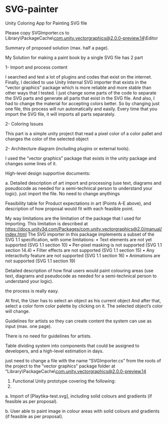 # SVG-painter
Unity Coloring App for Painting SVG file

Please copy SVGImporter.cs  to Library\PackageCache\com.unity.vectorgraphics@2.0.0-preview.14\Editor


Summary of proposed solution (max. half a page). 

My Solution for making a paint book by a single SVG file has 2 part

1-	Import and process content

I searched and test a lot of plugins and codes that exist on the internet. Finally, I decided to use Unity Internal SVG importer that exists in the “vector graphics” package which is more reliable and more stable than other ways that I tested. I just change some parts of the code to separate the SVG parts and generate all parts that exist in the SVG file. And also, I had to change the material for accepting colors better.
So by changing just one file, this process will run automatically and easily. Every time that you import the SVG file, it will imports all parts separately.

2-	Coloring Issues

This part is a simple unity project that read a pixel color of a color pallet and changes the color of the selected object

2- Architecture diagram (including plugins or external tools).

I used the “vector graphics” package that exists in the unity package and changes some lines of it.

High-level design supportive documents:

a.	Detailed description of art import and processing (use text, diagrams and pseudocode as needed for a semi-technical person to understand your logic). 
just import the file. No need to change anythings


Feasibility table for Product expectations in art (Points A-E above), and description of how proposal would fit with each feasible point.  

My way limitations are the limitation of the package that I used for Importing.
This limitation is described at https://docs.unity3d.com/Packages/com.unity.vectorgraphics@2.0/manual/index.html
The SVG importer in this package implements a subset of the SVG 1.1 specification, with some limitations:
•	Text elements are not yet supported (SVG 1.1 section 10)
•	Per-pixel masking is not supported (SVG 1.1 section 14.4)
•	Filter effects are not supported (SVG 1.1 section 15)
•	Any interactivity feature are not supported (SVG 1.1 section 16)
•	Animations are not supported (SVG 1.1 section 19)

Detailed description of how final users would paint colouring areas (use text, diagrams and pseudocode as needed for a semi-technical person to understand your logic).

the process is really easy. 

At first, the User has to select an object as his current object
And after that, select a color form color palette by clicking on it. The selected object’s color will change.

Guidelines for artists so they can create content the system can use as input (max. one page).

There is no need for guidelines for artists.


Table dividing system into components that could be assigned to developers, and a high-level estimation in days.

just need to change a file with the name “SVGImporter.cs” from the roots of the project to the “vector graphics” package folder at “Library\PackageCache\com.unity.vectorgraphics@2.0.0-preview.14

1.	Functional Unity prototype covering the following:
2.	
a.	Import of [Playtika-test.svg], including solid colours and gradients (if feasible as per proposal).

b.	User able to paint image in colour areas with solid colours and gradients (if feasible as per proposal). 

